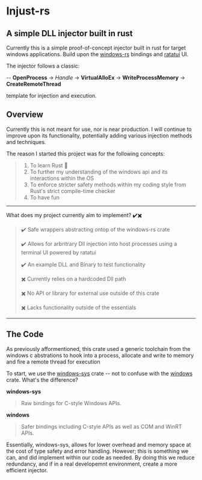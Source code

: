 # Injust-rs

## A simple DLL injector built in rust

Currently this is a simple proof-of-concept injector built in rust for target windows applications. Build upon the [windows-rs](https://github.com/microsoft/windows-rs) bindings and [ratatui](https://github.com/ratatui/ratatui) UI.

The injector follows a classic:


-- **OpenProcess** -> *Handle* -> **VirtualAlloEx** -> **WriteProcessMemory** -> **CreateRemoteThread**


template for injection and execution.

## Overview
Currently this is not meant for use, nor is near production. I will continue to improve upon its functionality, potentially adding various injection methods and techniques.

The reason I started this project was for the following concepts:

> 1. To learn Rust :crab:
> 2. To further my understanding of the windows api and its interactions within the OS
> 3. To enforce stricter safety methods within my coding style from Rust's strict compile-time checker
> 4. To have fun
---
What does my project currently aim to implement?
✔️✖️
> ✔️ Safe wrappers abstracting ontop of the windows-rs crate
>
> ✔️ Allows for arbritrary Dll injection into host processes using a terminal UI powered by ratatui
> 
> ✔️ An example DLL and Binary to test functionality
> 
> ✖️ Currently relies on a hardcoded Dll path
> 
> ✖️ No API or library for external use outside of this crate
>
> ✖️ Lacks functionality outside of the essentials
--- 
## The Code

As previously afformentioned, this crate used a generic toolchain from the windows c abstrations to hook into a process, allocate and write to memory and fire a remote thread for execution

To start, we use the [windows-sys](https://crates.io/crates/windows-sys) crate -- not to confuse with the [windows](https://crates.io/crates/windows) crate. What's the difference?

**windows-sys** 
> Raw bindings for C-style Windows APIs.

**windows**
> Safer bindings including C-style APIs as well as COM and WinRT APIs.

Essentially, windows-sys, allows for lower overhead and memory space at the cost of type safety and error handling. However; this is something we can, and did implement within our code as needed. By doing this we reduce redundancy, and if in a real developemnt environment, create a more efficient injector.

```rust

```















